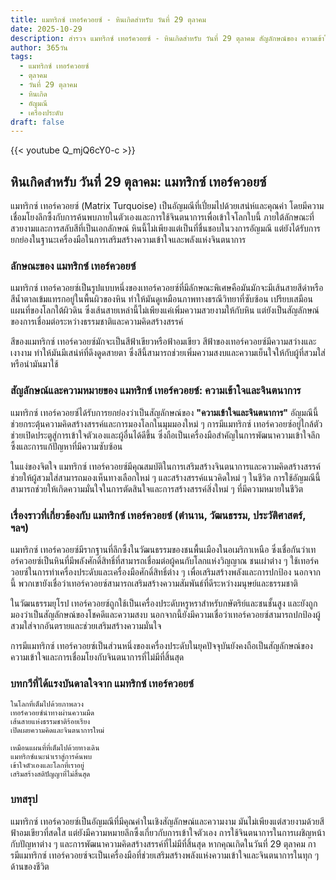 ```yaml
---
title: แมทริกซ์ เทอร์ควอยซ์ - หินเกิดสำหรับ วันที่ 29 ตุลาคม
date: 2025-10-29
description: สำรวจ แมทริกซ์ เทอร์ควอยซ์ - หินเกิดสำหรับ วันที่ 29 ตุลาคม สัญลักษณ์ของ ความเข้าใจและจินตนาการ มาเรียนรู้ความหมายลึกซึ้งของหินพิเศษนี้
author: 365วัน
tags:
  - แมทริกซ์ เทอร์ควอยซ์
  - ตุลาคม
  - วันที่ 29 ตุลาคม
  - หินเกิด
  - อัญมณี
  - เครื่องประดับ
draft: false
---
```


{{< youtube Q_mjQ6cY0-c >}}

## หินเกิดสำหรับ วันที่ 29 ตุลาคม: แมทริกซ์ เทอร์ควอยซ์

แมทริกซ์ เทอร์ควอยซ์ (Matrix Turquoise) เป็นอัญมณีที่เปี่ยมไปด้วยเสน่ห์และคุณค่า โดยมีความเชื่อมโยงลึกซึ้งกับการค้นพบภายในตัวเองและการใช้จินตนาการเพื่อเข้าใจโลกใบนี้ ภายใต้ลักษณะที่สวยงามและการสลับสีที่เป็นเอกลักษณ์ หินนี้ไม่เพียงแต่เป็นที่ชื่นชอบในวงการอัญมณี แต่ยังได้รับการยกย่องในฐานะเครื่องมือในการเสริมสร้างความเข้าใจและพลังแห่งจินตนาการ

### ลักษณะของ แมทริกซ์ เทอร์ควอยซ์

แมทริกซ์ เทอร์ควอยซ์เป็นรูปแบบหนึ่งของเทอร์ควอยซ์ที่มีลักษณะพิเศษคือมันมักจะมีเส้นสายสีดำหรือสีน้ำตาลเข้มแทรกอยู่ในพื้นผิวของหิน ทำให้มันดูเหมือนภาพทางธรณีวิทยาที่ซับซ้อน เปรียบเสมือนแผนที่ของโลกใต้ผิวดิน ซึ่งเส้นสายเหล่านี้ไม่เพียงแค่เพิ่มความสวยงามให้กับหิน แต่ยังเป็นสัญลักษณ์ของการเชื่อมต่อระหว่างธรรมชาติและความคิดสร้างสรรค์

สีของแมทริกซ์ เทอร์ควอยซ์มักจะเป็นสีฟ้าเขียวหรือฟ้าอมเขียว สีฟ้าของเทอร์ควอยซ์มีความสว่างและเงางาม ทำให้มันมีเสน่ห์ที่ดึงดูดสายตา ซึ่งสีนี้สามารถช่วยเพิ่มความสงบและความเย็นใจให้กับผู้ที่สวมใส่หรือนำมันมาใช้

### สัญลักษณ์และความหมายของ แมทริกซ์ เทอร์ควอยซ์: ความเข้าใจและจินตนาการ

แมทริกซ์ เทอร์ควอยซ์ได้รับการยกย่องว่าเป็นสัญลักษณ์ของ **"ความเข้าใจและจินตนาการ"** อัญมณีนี้ช่วยกระตุ้นความคิดสร้างสรรค์และการมองโลกในมุมมองใหม่ ๆ การมีแมทริกซ์ เทอร์ควอยซ์อยู่ใกล้ตัวช่วยเปิดประตูสู่การเข้าใจตัวเองและผู้อื่นได้ดีขึ้น ซึ่งถือเป็นเครื่องมือสำคัญในการพัฒนาความเข้าใจลึกซึ้งและการแก้ปัญหาที่มีความซับซ้อน

ในแง่ของจิตใจ แมทริกซ์ เทอร์ควอยซ์มีคุณสมบัติในการเสริมสร้างจินตนาการและความคิดสร้างสรรค์ ช่วยให้ผู้สวมใส่สามารถมองเห็นทางเลือกใหม่ ๆ และสร้างสรรค์แนวคิดใหม่ ๆ ในชีวิต การใช้อัญมณีนี้สามารถช่วยให้เกิดความมั่นใจในการตัดสินใจและการสร้างสรรค์สิ่งใหม่ ๆ ที่มีความหมายในชีวิต

### เรื่องราวที่เกี่ยวข้องกับ แมทริกซ์ เทอร์ควอยซ์ (ตำนาน, วัฒนธรรม, ประวัติศาสตร์, ฯลฯ)

แมทริกซ์ เทอร์ควอยซ์มีรากฐานที่ลึกซึ้งในวัฒนธรรมของชนพื้นเมืองในอเมริกาเหนือ ซึ่งเชื่อกันว่าเทอร์ควอยซ์เป็นหินที่มีพลังศักดิ์สิทธิ์ที่สามารถเชื่อมต่อผู้คนกับโลกแห่งวิญญาณ ชนเผ่าต่าง ๆ ใช้เทอร์ควอยซ์ในการทำเครื่องประดับและเครื่องมือศักดิ์สิทธิ์ต่าง ๆ เพื่อเสริมสร้างพลังและการปกป้อง นอกจากนี้ พวกเขายังเชื่อว่าเทอร์ควอยซ์สามารถเสริมสร้างความสัมพันธ์ที่ดีระหว่างมนุษย์และธรรมชาติ

ในวัฒนธรรมยุโรป เทอร์ควอยซ์ถูกใช้เป็นเครื่องประดับหรูหราสำหรับกษัตริย์และชนชั้นสูง และยังถูกมองว่าเป็นสัญลักษณ์ของโชคดีและความสงบ นอกจากนี้ยังมีความเชื่อว่าเทอร์ควอยซ์สามารถปกป้องผู้สวมใส่จากอันตรายและช่วยเสริมสร้างความมั่นใจ

การมีแมทริกซ์ เทอร์ควอยซ์เป็นส่วนหนึ่งของเครื่องประดับในยุคปัจจุบันยังคงถือเป็นสัญลักษณ์ของความเข้าใจและการเชื่อมโยงกับจินตนาการที่ไม่มีที่สิ้นสุด

### บทกวีที่ได้แรงบันดาลใจจาก แมทริกซ์ เทอร์ควอยซ์

```
ในโลกที่เต็มไปด้วยภาพลวง
เทอร์ควอยซ์นำทางผ่านความมืด
เส้นสายแห่งธรรมชาติร้อยเรียง
เปิดเผยความคิดและจินตนาการใหม่

เหมือนแผนที่ที่เต็มไปด้วยทางเดิน
แมทริกซ์แนะนำเราสู่การค้นพบ
เข้าใจตัวเองและโลกที่เราอยู่
เสริมสร้างสติปัญญาที่ไม่สิ้นสุด
```

### บทสรุป

แมทริกซ์ เทอร์ควอยซ์เป็นอัญมณีที่มีคุณค่าในเชิงสัญลักษณ์และความงาม มันไม่เพียงแต่สวยงามด้วยสีฟ้าอมเขียวที่สดใส แต่ยังมีความหมายลึกซึ้งเกี่ยวกับการเข้าใจตัวเอง การใช้จินตนาการในการเผชิญหน้ากับปัญหาต่าง ๆ และการพัฒนาความคิดสร้างสรรค์ที่ไม่มีที่สิ้นสุด หากคุณเกิดในวันที่ 29 ตุลาคม การมีแมทริกซ์ เทอร์ควอยซ์จะเป็นเครื่องมือที่ช่วยเสริมสร้างพลังแห่งความเข้าใจและจินตนาการในทุก ๆ ด้านของชีวิต